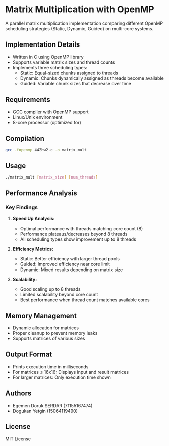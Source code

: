 # Matrix Multiplication with OpenMP

A parallel matrix multiplication implementation comparing different OpenMP scheduling strategies (Static, Dynamic, Guided) on multi-core systems.

## Implementation Details

- Written in C using OpenMP library
- Supports variable matrix sizes and thread counts
- Implements three scheduling types:
  - Static: Equal-sized chunks assigned to threads
  - Dynamic: Chunks dynamically assigned as threads become available
  - Guided: Variable chunk sizes that decrease over time

## Requirements

- GCC compiler with OpenMP support
- Linux/Unix environment
- 8-core processor (optimized for)

## Compilation

```bash
gcc -fopenmp 442hw2.c -o matrix_mult
```

## Usage

```bash
./matrix_mult [matrix_size] [num_threads]
```

## Performance Analysis

### Key Findings

1. **Speed Up Analysis:**
   - Optimal performance with threads matching core count (8)
   - Performance plateaus/decreases beyond 8 threads
   - All scheduling types show improvement up to 8 threads

2. **Efficiency Metrics:**
   - Static: Better efficiency with larger thread pools
   - Guided: Improved efficiency near core limit
   - Dynamic: Mixed results depending on matrix size

3. **Scalability:**
   - Good scaling up to 8 threads
   - Limited scalability beyond core count
   - Best performance when thread count matches available cores

## Memory Management

- Dynamic allocation for matrices
- Proper cleanup to prevent memory leaks
- Supports matrices of various sizes

## Output Format

- Prints execution time in milliseconds
- For matrices ≤ 16x16: Displays input and result matrices
- For larger matrices: Only execution time shown

## Authors

- Egemen Doruk SERDAR (71155167474)
- Dogukan Yetgin (15064119490)

## License

MIT License
